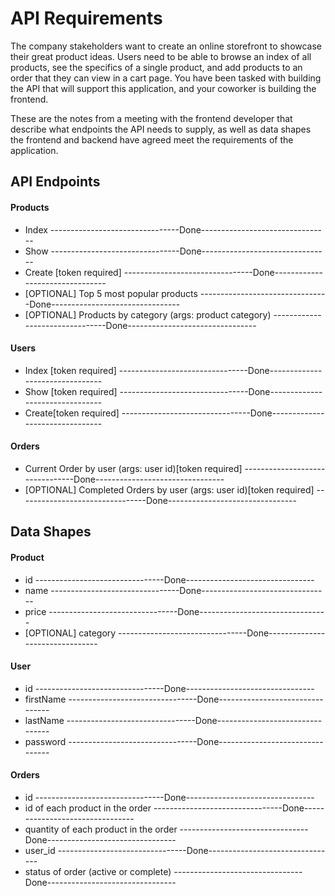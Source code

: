# API Requirements
The company stakeholders want to create an online storefront to showcase their great product ideas. Users need to be able to browse an index of all products, see the specifics of a single product, and add products to an order that they can view in a cart page. You have been tasked with building the API that will support this application, and your coworker is building the frontend.

These are the notes from a meeting with the frontend developer that describe what endpoints the API needs to supply, as well as data shapes the frontend and backend have agreed meet the requirements of the application. 

## API Endpoints
#### Products
- Index     --------------------------------Done--------------------------------                                                       
- Show     --------------------------------Done--------------------------------
- Create [token required]     --------------------------------Done--------------------------------
- [OPTIONAL] Top 5 most popular products     --------------------------------Done--------------------------------
- [OPTIONAL] Products by category (args: product category)     --------------------------------Done--------------------------------

#### Users
- Index [token required]     --------------------------------Done--------------------------------
- Show  [token required]     --------------------------------Done--------------------------------
- Create[token required]     --------------------------------Done--------------------------------

#### Orders
- Current Order by user (args: user id)[token required]     --------------------------------Done--------------------------------
- [OPTIONAL] Completed Orders by user (args: user id)[token required]     --------------------------------Done--------------------------------

## Data Shapes
#### Product
-  id     --------------------------------Done--------------------------------
- name     --------------------------------Done--------------------------------
- price     --------------------------------Done--------------------------------
- [OPTIONAL] category     --------------------------------Done--------------------------------

#### User
- id     --------------------------------Done--------------------------------
- firstName     --------------------------------Done--------------------------------
- lastName     --------------------------------Done--------------------------------
- password     --------------------------------Done--------------------------------

#### Orders
- id     --------------------------------Done--------------------------------
- id of each product in the order     --------------------------------Done--------------------------------
- quantity of each product in the order     --------------------------------Done--------------------------------
- user_id     --------------------------------Done--------------------------------
- status of order (active or complete)     --------------------------------Done--------------------------------


